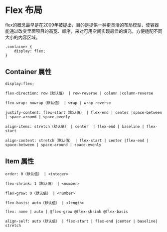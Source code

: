 # Flex 布局

flex的概念最早是在2009年被提出，目的是提供一种更灵活的布局模型，使容器能通过改变里面项目的高宽、顺序，来对可用空间实现最佳的填充，方便适配不同大小的内容区域。

```
.container {
    display: flex;
}
```

## Container 属性

```
display:flex;
```

```
flex-direction: row（默认值） | row-reverse | column |column-reverse
```

```
flex-wrap: nowrap（默认值） | wrap | wrap-reverse
```

```
justify-content: flex-start（默认值） | flex-end | center |space-between | space-around | space-evenly
```

```
align-items: stretch（默认值） | center  | flex-end | baseline | flex-start
```

```
align-content: stretch（默认值） | flex-start | center |flex-end | space-between | space-around | space-evenly
```

## Item 属性

```
order: 0（默认值） | <integer>
```

```
flex-shrink: 1（默认值） | <number>
```

```
flex-grow: 0（默认值） | <number>
```

```
flex-basis: auto（默认值） | <length>
```

```
flex: none | auto | @flex-grow @flex-shrink @flex-basis
```

```
align-self: auto（默认值） | flex-start | flex-end |center | baseline| stretch
```
